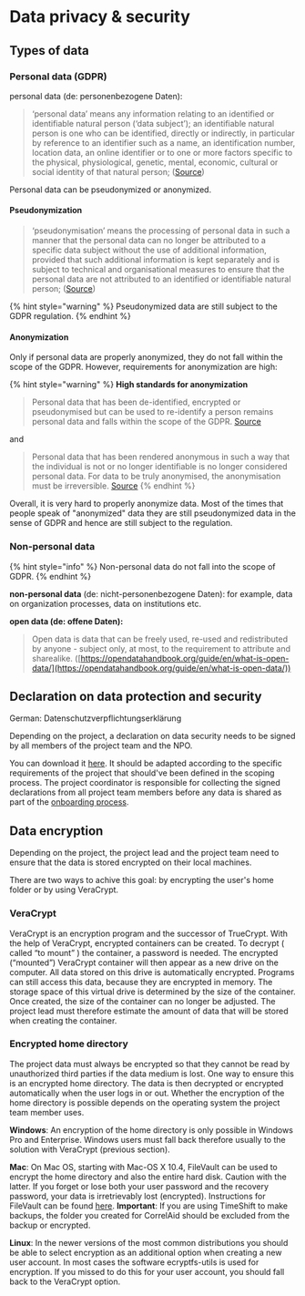 # Data privacy & security

## Types of data

### Personal data (GDPR)

personal data (de: personenbezogene Daten):

> ‘personal data’ means any information relating to an identified or identifiable natural person (‘data subject’); an identifiable natural person is one who can be identified, directly or indirectly, in particular by reference to an identifier such as a name, an identification number, location data, an online identifier or to one or more factors specific to the physical, physiological, genetic, mental, economic, cultural or social identity of that natural person; ([Source](https://eur-lex.europa.eu/legal-content/EN/TXT/HTML/?uri=CELEX:32016R0679\&from=DE#d1e1489-1-1))

Personal data can be pseudonymized or anonymized.

#### Pseudonymization

> ‘pseudonymisation’ means the processing of personal data in such a manner that the personal data can no longer be attributed to a specific data subject without the use of additional information, provided that such additional information is kept separately and is subject to technical and organisational measures to ensure that the personal data are not attributed to an identified or identifiable natural person; ([Source](https://eur-lex.europa.eu/legal-content/EN/TXT/HTML/?uri=CELEX:32016R0679#d1e1489-1-1))

{% hint style="warning" %}
Pseudonymized data are still subject to the GDPR regulation.
{% endhint %}

#### Anonymization

Only if personal data are properly anonymized, they do not fall within the scope of the GDPR. However, requirements for anonymization are high:

{% hint style="warning" %}
**High standards for anonymization**

> Personal data that has been de-identified, encrypted or pseudonymised but can be used to re-identify a person remains personal data and falls within the scope of the GDPR. [Source](https://ec.europa.eu/info/law/law-topic/data-protection/reform/what-personal-data\_en)

and

> Personal data that has been rendered anonymous in such a way that the individual is not or no longer identifiable is no longer considered personal data. For data to be truly anonymised, the anonymisation must be irreversible. [Source](https://ec.europa.eu/info/law/law-topic/data-protection/reform/what-personal-data\_en)
{% endhint %}

Overall, it is very hard to properly anonymize data. Most of the times that people speak of "anonymized" data they are still pseudonymized data in the sense of GDPR and hence are still subject to the regulation.

### Non-personal data

{% hint style="info" %}
Non-personal data do not fall into the scope of GDPR.
{% endhint %}

**non-personal data** (de: nicht-personenbezogene Daten): for example, data on organization processes, data on institutions etc.

**open data (de: offene Daten):**

> Open data is data that can be freely used, re-used and redistributed by anyone - subject only, at most, to the requirement to attribute and sharealike. ([https://opendatahandbook.org/guide/en/what-is-open-data/](https://opendatahandbook.org/guide/en/what-is-open-data/))

## Declaration on data protection and security

German: Datenschutzverpflichtungserklärung

Depending on the project, a declaration on data security needs to be signed by all members of the project team and the NPO.

You can download it [here](https://drive.google.com/drive/u/0/folders/1NR3bHoPWrzvR3pySiRQ61l\_BelMXksA\_). It should be adapted according to the specific requirements of the project that should've been defined in the scoping process. The project coordinator is responsible for collecting the signed declarations from all project team members before any data is shared as part of the [onboarding process](project-coordinators/onboarding.md#data-privacy-policy-statement).

## Data encryption

Depending on the project, the project lead and the project team need to ensure that the data is stored encrypted on their local machines.

There are two ways to achive this goal: by encrypting the user's home folder or by using VeraCrypt.

### VeraCrypt

VeraCrypt is an encryption program and the successor of TrueCrypt. With the help of VeraCrypt, encrypted containers can be created. To decrypt ( called “to mount” ) the container, a password is needed. The encrypted (“mounted”) VeraCrypt container will then appear as a new drive on the computer. All data stored on this drive is automatically encrypted. Programs can still access this data, because they are encrypted in memory. The storage space of this virtual drive is determined by the size of the container. Once created, the size of the container can no longer be adjusted. The project lead must therefore estimate the amount of data that will be stored when creating the container.

### Encrypted home directory

The project data must always be encrypted so that they cannot be read by unauthorized third parties if the data medium is lost. One way to ensure this is an encrypted home directory. The data is then decrypted or encrypted automatically when the user logs in or out. Whether the encryption of the home directory is possible depends on the operating system the project team member uses.

**Windows**: An encryption of the home directory is only possible in Windows Pro and Enterprise. Windows users must fall back therefore usually to the solution with VeraCrypt (previous section).

**Mac**: On Mac OS, starting with Mac-OS X 10.4, FileVault can be used to encrypt the home directory and also the entire hard disk. Caution with the latter. If you forget or lose both your user password and the recovery password, your data is irretrievably lost (encrypted). Instructions for FileVault can be found [here](https://support.apple.com/en-us/HT204837). **Important**: If you are using TimeShift to make backups, the folder you created for CorrelAid should be excluded from the backup or encrypted.

**Linux**: In the newer versions of the most common distributions you should be able to select encryption as an additional option when creating a new user account. In most cases the software ecryptfs-utils is used for encryption. If you missed to do this for your user account, you should fall back to the VeraCrypt option.
